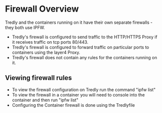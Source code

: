 # Firewall Overview
Tredly and the containers running on it have their own separate firewalls - they both use IPFW.

- Tredly's firewall is configured to send traffic to the HTTP/HTTPS Proxy if it receives traffic on tcp ports 80/443.
- Tredly's firewall is configured to forward traffic on particular ports to containers using the layer4 Proxy.
- Tredly's firewall does not contain any rules for the containers running on it.

## Viewing firewall rules
- To view the firewall configuration on Tredly run the command "ipfw list"
- To view the firewall in a container you will need to console into the container and then run "ipfw list"
- Configuring the Container firewall is done using the Tredlyfile

